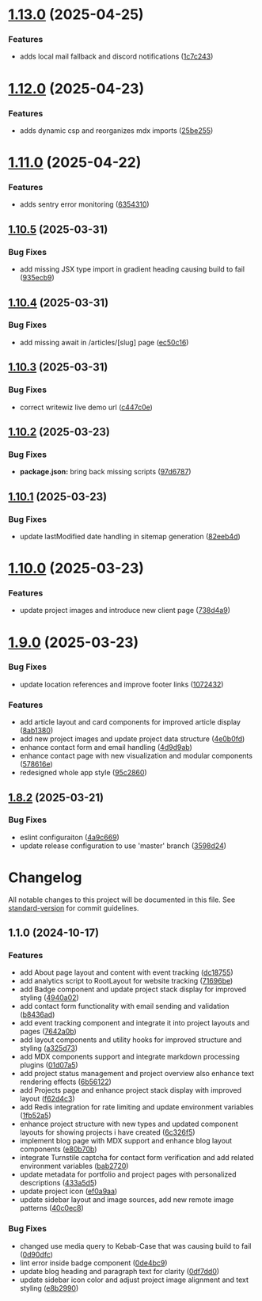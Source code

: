 # [1.13.0](https://github.com/Shironex/portfolio/compare/v1.12.0...v1.13.0) (2025-04-25)


### Features

* adds local mail fallback and discord notifications ([1c7c243](https://github.com/Shironex/portfolio/commit/1c7c2432c0ef666e8d4376cb5b287f7610d68bd3))

# [1.12.0](https://github.com/Shironex/portfolio/compare/v1.11.0...v1.12.0) (2025-04-23)


### Features

* adds dynamic csp and reorganizes mdx imports ([25be255](https://github.com/Shironex/portfolio/commit/25be255e22c9a236afc1f6eba11d199d4ce39201))

# [1.11.0](https://github.com/Shironex/portfolio/compare/v1.10.5...v1.11.0) (2025-04-22)


### Features

* adds sentry error monitoring ([6354310](https://github.com/Shironex/portfolio/commit/6354310a45f3064631067dbe5053c9672fa29bd9))

## [1.10.5](https://github.com/Shironex/portfolio/compare/v1.10.4...v1.10.5) (2025-03-31)


### Bug Fixes

* add missing JSX type import in gradient heading causing build to fail ([935ecb9](https://github.com/Shironex/portfolio/commit/935ecb9dc5dae6f62ef3930763ffa92c3f862790))

## [1.10.4](https://github.com/Shironex/portfolio/compare/v1.10.3...v1.10.4) (2025-03-31)


### Bug Fixes

* add missing await in /articles/[slug] page ([ec50c16](https://github.com/Shironex/portfolio/commit/ec50c16a3b377c1c8c6792ab2a86504063b9502e))

## [1.10.3](https://github.com/Shironex/portfolio/compare/v1.10.2...v1.10.3) (2025-03-31)


### Bug Fixes

* correct writewiz live demo url ([c447c0e](https://github.com/Shironex/portfolio/commit/c447c0e3f786b7a7f88c34ecc332e8b0bf186057))

## [1.10.2](https://github.com/Shironex/portfolio/compare/v1.10.1...v1.10.2) (2025-03-23)


### Bug Fixes

* **package.json:** bring back missing scripts ([97d6787](https://github.com/Shironex/portfolio/commit/97d6787f48a59d42749296d8a8495290849baa56))

## [1.10.1](https://github.com/Shironex/portfolio/compare/v1.10.0...v1.10.1) (2025-03-23)


### Bug Fixes

* update lastModified date handling in sitemap generation ([82eeb4d](https://github.com/Shironex/portfolio/commit/82eeb4d25c002f0074949a5182c6028cc2a2f179))

# [1.10.0](https://github.com/Shironex/portfolio/compare/v1.9.0...v1.10.0) (2025-03-23)


### Features

* update project images and introduce new client page ([738d4a9](https://github.com/Shironex/portfolio/commit/738d4a99b0c13c7c91c9a6b8e6631bbe94144d49))

# [1.9.0](https://github.com/Shironex/portfolio/compare/v1.8.2...v1.9.0) (2025-03-23)


### Bug Fixes

* update location references and improve footer links ([1072432](https://github.com/Shironex/portfolio/commit/107243241375d33341051b87e66111822155cc1e))


### Features

* add article layout and card components for improved article display ([8ab1380](https://github.com/Shironex/portfolio/commit/8ab1380ef6534bb0ac8352531b5b890e9d978a5b))
* add new project images and update project data structure ([4e0b0fd](https://github.com/Shironex/portfolio/commit/4e0b0fd9e54c409471e78b75e45a5fdaf0d74dd2))
* enhance contact form and email handling ([4d9d9ab](https://github.com/Shironex/portfolio/commit/4d9d9abd267b1806a9b5094f5784b013f7f22372))
* enhance contact page with new visualization and modular components ([578616e](https://github.com/Shironex/portfolio/commit/578616edde8bdc5d61706ecfe0661dc760fe8092))
* redesigned whole app style ([95c2860](https://github.com/Shironex/portfolio/commit/95c286062721204973ed3e0d582f72c1c61dcdc3))

## [1.8.2](https://github.com/Shironex/portfolio/compare/v1.8.1...v1.8.2) (2025-03-21)


### Bug Fixes

* eslint configuraiton ([4a9c669](https://github.com/Shironex/portfolio/commit/4a9c6694bfed2e5bb255b3923113077fc83818fb))
* update release configuration to use 'master' branch ([3598d24](https://github.com/Shironex/portfolio/commit/3598d24d290c24b00d05357f1092ac799d010716))

# Changelog

All notable changes to this project will be documented in this file. See [standard-version](https://github.com/conventional-changelog/standard-version) for commit guidelines.

## 1.1.0 (2024-10-17)

### Features

- add About page layout and content with event tracking ([dc18755](https://github.com/Shironex/portfolio/commit/dc187553ae701f7e156ee1336421492ff0e4021f))
- add analytics script to RootLayout for website tracking ([71696be](https://github.com/Shironex/portfolio/commit/71696be28a266a0d969a6b7b09cb0b304e12f8ad))
- add Badge component and update project stack display for improved styling ([4940a02](https://github.com/Shironex/portfolio/commit/4940a02d64644e25fc0b8e2865e982526d796aef))
- add contact form functionality with email sending and validation ([b8436ad](https://github.com/Shironex/portfolio/commit/b8436adc54e73d35cde35c7fd8896e52755f9b5a))
- add event tracking component and integrate it into project layouts and pages ([7642a0b](https://github.com/Shironex/portfolio/commit/7642a0b13dec0318f7a6cb8695052a5f837b05c7))
- add layout components and utility hooks for improved structure and styling ([a325d73](https://github.com/Shironex/portfolio/commit/a325d7398bd009f44a7711e60993cf19e0180233))
- add MDX components support and integrate markdown processing plugins ([01d07a5](https://github.com/Shironex/portfolio/commit/01d07a538167de69ced752b0d132c527391365ab))
- add project status management and project overview also enhance text rendering effects ([6b56122](https://github.com/Shironex/portfolio/commit/6b5612208ad7ff56bf0906043d4ad407b2a3c651))
- add Projects page and enhance project stack display with improved layout ([f62d4c3](https://github.com/Shironex/portfolio/commit/f62d4c39478de37ab57193cb5d2a9775edd3790d))
- add Redis integration for rate limiting and update environment variables ([1fb52a5](https://github.com/Shironex/portfolio/commit/1fb52a5757b333025a73cdf8d7c1cbfdddf1ff49))
- enhance project structure with new types and updated component layouts for showing projects i have created ([6c326f5](https://github.com/Shironex/portfolio/commit/6c326f5c22c3a5f3c9b90375e83dc0b2db21020f))
- implement blog page with MDX support and enhance blog layout components ([e80b70b](https://github.com/Shironex/portfolio/commit/e80b70b318972b717f39e6b12326d065fd3d5a15))
- integrate Turnstile captcha for contact form verification and add related environment variables ([bab2720](https://github.com/Shironex/portfolio/commit/bab27203a866f8620bfadf7550dbb6406d08647b))
- update metadata for portfolio and project pages with personalized descriptions ([433a5d5](https://github.com/Shironex/portfolio/commit/433a5d5fb1e0c06486a4c3afba9113326905b123))
- update project icon ([ef0a9aa](https://github.com/Shironex/portfolio/commit/ef0a9aac42fb69512b0fe327bf34f31da79f9e33))
- update sidebar layout and image sources, add new remote image patterns ([40c0ec8](https://github.com/Shironex/portfolio/commit/40c0ec819371c178e446761caf6014b61bb905f9))

### Bug Fixes

- changed use media query to Kebab-Case that was causing build to fail ([0d90dfc](https://github.com/Shironex/portfolio/commit/0d90dfc1b5d556c27689a4479886a5ff1c1c1e60))
- lint error inside badge component ([0de4bc9](https://github.com/Shironex/portfolio/commit/0de4bc9a642daa11d091a17a2dc490f2dbe696af))
- update blog heading and paragraph text for clarity ([0df7dd0](https://github.com/Shironex/portfolio/commit/0df7dd0b24959927426ab12f05f6cf53dbe4662b))
- update sidebar icon color and adjust project image alignment and text styling ([e8b2990](https://github.com/Shironex/portfolio/commit/e8b2990dcaaa8ed4abaa144e8e32d377bace430e))
